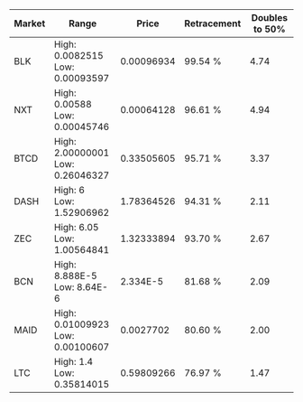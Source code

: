 | Market | Range | Price| Retracement | Doubles to 50% |
| --- | --- | --- | --- | --- |
| BLK | High: 0.0082515<br />Low: 0.00093597 | 0.00096934 | 99.54 % | 4.74 |
| NXT | High: 0.00588<br />Low: 0.00045746 | 0.00064128 | 96.61 % | 4.94 |
| BTCD | High: 2.00000001<br />Low: 0.26046327 | 0.33505605 | 95.71 % | 3.37 |
| DASH | High: 6<br />Low: 1.52906962 | 1.78364526 | 94.31 % | 2.11 |
| ZEC | High: 6.05<br />Low: 1.00564841 | 1.32333894 | 93.70 % | 2.67 |
| BCN | High: 8.888E-5<br />Low: 8.64E-6 | 2.334E-5 | 81.68 % | 2.09 |
| MAID | High: 0.01009923<br />Low: 0.00100607 | 0.0027702 | 80.60 % | 2.00 |
| LTC | High: 1.4<br />Low: 0.35814015 | 0.59809266 | 76.97 % | 1.47 |
